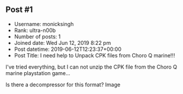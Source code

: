 ## Post #1
- Username: monicksingh
- Rank: ultra-n00b
- Number of posts: 1
- Joined date: Wed Jun 12, 2019 8:22 pm
- Post datetime: 2019-06-12T12:23:37+00:00
- Post Title: I need help to Unpack CPK files from Choro Q marine!!!

I've tried everything, but I can not unzip the CPK file from the Choro Q marine playstation game...


Is there a decompressor for this format?
Image
